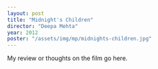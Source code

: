 ```yaml
---
layout: post
title: "Midnight's Children"
director: "Deepa Mehta"
year: 2012
poster: "/assets/img/mp/midnights-children.jpg"
---
```


My review or thoughts on the film go here.
